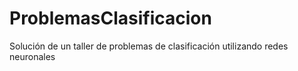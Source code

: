 # ProblemasClasificacion
Solución de un taller de problemas de clasificación utilizando redes neuronales
